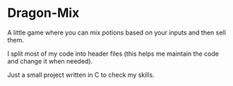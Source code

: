 # Dragon-Mix
A little game where you can mix potions based on your inputs and then sell them.

I split most of my code into header files (this helps me maintain the code and change it when needed).

Just a small project written in C to check my skills.
